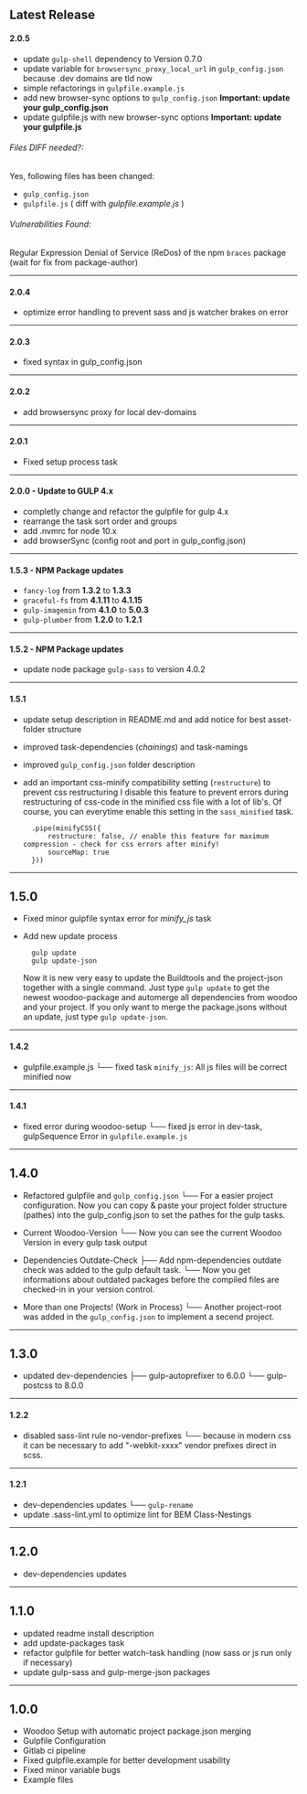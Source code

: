 ## Latest Release

#### 2.0.5
- update `gulp-shell` dependency to Version 0.7.0
- update variable for `browsersync_proxy_local_url` in `gulp_config.json` because .dev domains are tld now
- simple refactorings in `gulpfile.example.js`   
- add new browser-sync options to `gulp_config.json` __Important: update your gulp_config.json__
- update gulpfile.js with new browser-sync options __Important: update your gulpfile.js__

###### Files DIFF needed?:
Yes, following files has been changed:
- `gulp_config.json`
- `gulpfile.js` ( diff with _gulpfile.example.js_ )
   
###### Vulnerabilities Found:   
Regular Expression Denial of Service (ReDos) of the npm `braces` package (wait for fix from package-author) 

---
#### 2.0.4
- optimize error handling to prevent sass and js watcher brakes on error  
---
#### 2.0.3
- fixed syntax in gulp_config.json 
---
#### 2.0.2 
- add browsersync proxy for local dev-domains 
---
#### 2.0.1 
- Fixed setup process task
---
#### 2.0.0 - Update to GULP 4.x
- completly change and refactor the gulpfile for gulp 4.x
- rearrange the task sort order and groups
- add .nvmrc for node 10.x
- add browserSync (config root and port in gulp_config.json)
---
#### 1.5.3 - NPM Package updates

- `fancy-log` from __1.3.2__ to __1.3.3__  
- `graceful-fs` from __4.1.11__ to __4.1.15__  
- `gulp-imagemin` from __4.1.0__ to __5.0.3__  
- `gulp-plumber` from __1.2.0__ to __1.2.1__  
---
#### 1.5.2 - NPM Package updates
- update node package `gulp-sass` to version 4.0.2
---
#### 1.5.1
- update setup description in README.md and add notice for best asset-folder structure
- improved task-dependencies (_chainings_) and task-namings
- improved `gulp_config.json` folder description
- add an important css-minify compatibility setting (`restructure`) to prevent css restructuring
	I disable this feature to prevent errors during restructuring of css-code in the minified css file with a lot of lib's. Of course, you can everytime enable this setting in the `sass_minified` task.

		.pipe(minifyCSS({
            restructure: false, // enable this feature for maximum compression - check for css errors after minify!
            sourceMap: true
        })) 
---
## 1.5.0
- Fixed minor gulpfile syntax error for _minify_js_ task
- Add new update process
		
		gulp update
		gulp update-json
	
	Now it is new very easy to update the Buildtools and the project-json together with a single command. Just type `gulp update` to get the newest woodoo-package and automerge all dependencies from woodoo and your project. If you only want to merge the package.jsons without an update, just type `gulp update-json`.  
---		
#### 1.4.2
-  gulpfile.example.js
	└── fixed task `minify_js`: All js files will be correct minified now
---
#### 1.4.1
- fixed error during woodoo-setup
	└── fixed js error in dev-task, gulpSequence Error in `gulpfile.example.js`
---
## 1.4.0
- Refactored gulpfile and `gulp_config.json`
	└──	For a easier project configuration. Now you can copy & paste your project 
		folder structure (pathes) into the gulp_config.json to set the pathes for the gulp tasks.

- Current Woodoo-Version 
	└── Now you can see the current Woodoo Version in every gulp task output

- Dependencies Outdate-Check
	├── Add npm-dependencies outdate check was added to the gulp default task. 
	└── Now you get informations about outdated packages before the compiled files are checked-in in your version control.

- More than one Projects! (Work in Process)
	└── Another project-root was added in the `gulp_config.json` to implement a secend project. 
---
## 1.3.0
- updated dev-dependencies
	├── gulp-autoprefixer to 6.0.0
	└── gulp-postcss to 8.0.0
---
#### 1.2.2
- disabled sass-lint rule no-vendor-prefixes
	└── because in modern css it can be necessary to add "-webkit-xxxx" vendor prefixes direct in scss.
---
#### 1.2.1
- dev-dependencies updates
	└── `gulp-rename`
- update .sass-lint.yml to optimize lint for BEM Class-Nestings
---
## 1.2.0
- dev-dependencies updates
---
## 1.1.0
- updated readme install description
- add update-packages task
- refactor gulpfile for better watch-task handling (now sass or js run only if necessary)
- update gulp-sass and gulp-merge-json packages
---
## 1.0.0
- Woodoo Setup with automatic project package.json merging
- Gulpfile Configuration
- Gitlab ci pipeline
- Fixed gulpfile.example for better development usability
- Fixed minor variable bugs
- Example files
